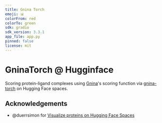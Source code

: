 ```yaml
---
title: Gnina Torch
emoji: 📊
colorFrom: red
colorTo: green
sdk: gradio
sdk_version: 3.3.1
app_file: app.py
pinned: false
license: mit
---
```


# GninaTorch @ Hugginface

Scoring protein-ligand complexes using [Gnina](https://github.com/gnina/gnina)'s scoring function via [gnina-torch](https://github.com/RMeli/gnina-torch) on Hugging Face spaces.
## Acknowledgements

* @duerrsimon for [Visualize proteins on Hugging Face Spaces](https://huggingface.co/blog/spaces_3dmoljs)
